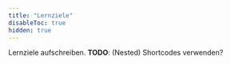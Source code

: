 ```yaml
---
title: "Lernziele"
disableToc: true
hidden: true
---
```



Lernziele aufschreiben. **TODO**: (Nested) Shortcodes verwenden?
